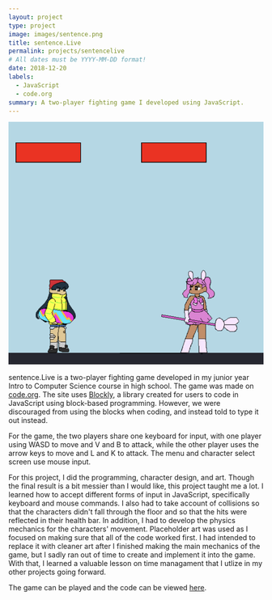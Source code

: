 ```yaml
---
layout: project
type: project
image: images/sentence.png
title: sentence.Live
permalink: projects/sentencelive
# All dates must be YYYY-MM-DD format!
date: 2018-12-20
labels:
  - JavaScript
  - code.org
summary: A two-player fighting game I developed using JavaScript.
---
```


<img class="ui medium right floated rounded image" src="../images/standoff.png">

sentence.Live is a two-player fighting game developed in my junior year Intro to Computer Science course in high school. The game was made on [code.org](https://code.org/). The site uses [Blockly](https://developers.google.com/blockly), a library created for users to code in JavaScript using block-based programming. However, we were discouraged from using the blocks when coding, and instead told to type it out instead.

For the game, the two players share one keyboard for input, with one player using WASD to move and V and B to attack, while the other player uses the arrow keys to move and L and K to attack. The menu and character select screen use mouse input. 

For this project, I did the programming, character design, and art. Though the final result is a bit messier than I would like, this project taught me a lot. I learned how to accept different forms of input in JavaScript, specifically keyboard and mouse commands. I also had to take account of collisions so that the characters didn't fall through the floor and so that the hits were reflected in their health bar. In addition, I had to develop the physics mechanics for the characters' movement. Placeholder art was used as I focused on making sure that all of the code worked first. I had intended to replace it with cleaner art after I finished making the main mechanics of the game, but I sadly ran out of time to create and implement it into the game. With that, I learned a valuable lesson on time managament that I utlize in my other projects going forward. 

The game can be played and the code can be viewed [here](https://studio.code.org/projects/gamelab/7Ns_XQvP99pPVCVWe3YGuzr6EyS6dDP3NgYoeRpcsdQ). 

